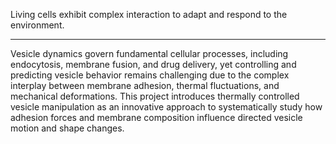 Living cells exhibit complex interaction to adapt and respond to the environment. 




---
Vesicle dynamics govern fundamental cellular processes, including endocytosis, membrane fusion, and drug delivery, yet controlling and predicting vesicle behavior remains challenging due to the complex interplay between membrane adhesion, thermal fluctuations, and mechanical deformations. This project introduces thermally controlled vesicle manipulation as an innovative approach to systematically study how adhesion forces and membrane composition influence directed vesicle motion and shape changes.


